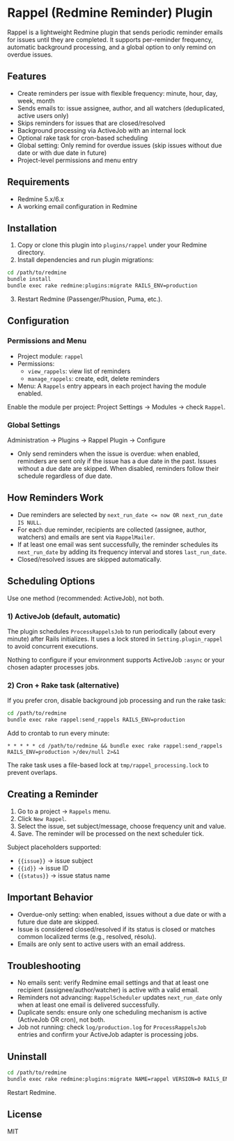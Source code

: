 # Rappel (Redmine Reminder) Plugin

Rappel is a lightweight Redmine plugin that sends periodic reminder emails for issues until they are completed. It supports per-reminder frequency, automatic background processing, and a global option to only remind on overdue issues.

## Features

- Create reminders per issue with flexible frequency: minute, hour, day, week, month
- Sends emails to: issue assignee, author, and all watchers (deduplicated, active users only)
- Skips reminders for issues that are closed/resolved
- Background processing via ActiveJob with an internal lock
- Optional rake task for cron-based scheduling
- Global setting: Only remind for overdue issues (skip issues without due date or with due date in future)
- Project-level permissions and menu entry

## Requirements

- Redmine 5.x/6.x
- A working email configuration in Redmine

## Installation

1. Copy or clone this plugin into `plugins/rappel` under your Redmine directory.
2. Install dependencies and run plugin migrations:
```bash
cd /path/to/redmine
bundle install
bundle exec rake redmine:plugins:migrate RAILS_ENV=production
```
3. Restart Redmine (Passenger/Phusion, Puma, etc.).

## Configuration

### Permissions and Menu
- Project module: `rappel`
- Permissions:
  - `view_rappels`: view list of reminders
  - `manage_rappels`: create, edit, delete reminders
- Menu: A `Rappels` entry appears in each project having the module enabled.

Enable the module per project: Project Settings → Modules → check `Rappel`.

### Global Settings
Administration → Plugins → Rappel Plugin → Configure
- Only send reminders when the issue is overdue: when enabled, reminders are sent only if the issue has a due date in the past. Issues without a due date are skipped. When disabled, reminders follow their schedule regardless of due date.

## How Reminders Work
- Due reminders are selected by `next_run_date <= now OR next_run_date IS NULL`.
- For each due reminder, recipients are collected (assignee, author, watchers) and emails are sent via `RappelMailer`.
- If at least one email was sent successfully, the reminder schedules its `next_run_date` by adding its frequency interval and stores `last_run_date`.
- Closed/resolved issues are skipped automatically.

## Scheduling Options
Use one method (recommended: ActiveJob), not both.

### 1) ActiveJob (default, automatic)
The plugin schedules `ProcessRappelsJob` to run periodically (about every minute) after Rails initializes. It uses a lock stored in `Setting.plugin_rappel` to avoid concurrent executions.

Nothing to configure if your environment supports ActiveJob `:async` or your chosen adapter processes jobs.

### 2) Cron + Rake task (alternative)
If you prefer cron, disable background job processing and run the rake task:
```bash
cd /path/to/redmine
bundle exec rake rappel:send_rappels RAILS_ENV=production
```
Add to crontab to run every minute:
```cron
* * * * * cd /path/to/redmine && bundle exec rake rappel:send_rappels RAILS_ENV=production >/dev/null 2>&1
```
The rake task uses a file-based lock at `tmp/rappel_processing.lock` to prevent overlaps.

## Creating a Reminder
1. Go to a project → `Rappels` menu.
2. Click `New Rappel`.
3. Select the issue, set subject/message, choose frequency unit and value.
4. Save. The reminder will be processed on the next scheduler tick.

Subject placeholders supported:
- `{{issue}}` → issue subject
- `{{id}}` → issue ID
- `{{status}}` → issue status name

## Important Behavior
- Overdue-only setting: when enabled, issues without a due date or with a future due date are skipped.
- Issue is considered closed/resolved if its status is closed or matches common localized terms (e.g., resolved, résolu).
- Emails are only sent to active users with an email address.

## Troubleshooting
- No emails sent: verify Redmine email settings and that at least one recipient (assignee/author/watcher) is active with a valid email.
- Reminders not advancing: `RappelScheduler` updates `next_run_date` only when at least one email is delivered successfully.
- Duplicate sends: ensure only one scheduling mechanism is active (ActiveJob OR cron), not both.
- Job not running: check `log/production.log` for `ProcessRappelsJob` entries and confirm your ActiveJob adapter is processing jobs.

## Uninstall
```bash
cd /path/to/redmine
bundle exec rake redmine:plugins:migrate NAME=rappel VERSION=0 RAILS_ENV=production
```
Restart Redmine.

## License
MIT
